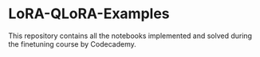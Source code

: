 # LoRA-QLoRA-Examples
This repository contains all the notebooks implemented and solved during the finetuning course by Codecademy.
